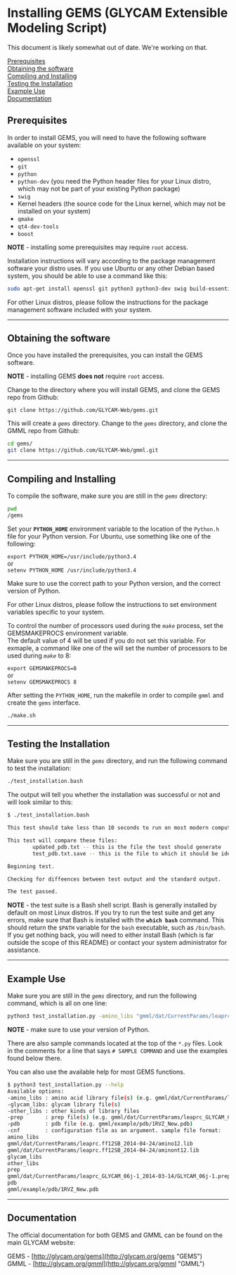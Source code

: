 # Installing GEMS (GLYCAM Extensible Modeling Script)

This document is likely somewhat out of date.  We're working on that.

[Prerequisites](#prerequisites)  
[Obtaining the software](#obtaining-the-software)  
[Compiling and Installing](#compiling-and-installing)  
[Testing the Installation](#testing-the-installation)  
[Example Use](#example-use)  
[Documentation](#documentation)  

## Prerequisites

In order to install GEMS, you will need to have the following software available on your system: 

* `openssl` 
* `git` 
* `python`   
* `python-dev` (you need the Python header files for your Linux distro, which may not be part of your existing Python package)
* `swig` 
* Kernel headers (the source code for the Linux kernel, which may not be installed on your system)
* `qmake`
* `qt4-dev-tools`
* `boost`

**NOTE** - installing some prerequisites may require `root` access.

Installation instructions will vary according to the package management software your distro uses.  If you use Ubuntu or any other Debian based system, you should be able to use a command like this:

```bash
sudo apt-get install openssl git python3 python3-dev swig build-essential qt4-qmake qt4-dev-tools libboost-all-dev 
```
For other Linux distros, please follow the instructions for the package management software included with your system. 

---

## Obtaining the software

Once you have installed the prerequisites, you can install the GEMS software. 

**NOTE** - installing GEMS **does not** require `root` access. 

Change to the directory where you will install GEMS, and clone the GEMS repo from Github: 

`git clone https://github.com/GLYCAM-Web/gems.git`

This will create a *`gems`* directory. Change to the *`gems`* directory, and clone the GMML repo from Github: 

```bash
cd gems/
git clone https://github.com/GLYCAM-Web/gmml.git
```

---

## Compiling and Installing

To compile the software, make sure you are still in the *`gems`* directory: 

```bash
pwd
/gems
```

Set your **`PYTHON_HOME`** environment variable to the location of the `Python.h` file for your Python version. For Ubuntu, use something like one of the following: 

`export PYTHON_HOME=/usr/include/python3.4`   
or   
`setenv PYTHON_HOME /usr/include/python3.4`  

Make sure to use the correct path to your Python version, and the correct version of Python. 

For other Linux distros, please follow the instructions to set environment variables specific to your system. 

To control the number of processors used during the *`make`* process, set the GEMSMAKEPROCS environment variable.  
The default value of 4 will be used if you do not set this variable. For exmaple, a command like one of the 
will set the number of processors to be used during *`make`* to 8:

`export GEMSMAKEPROCS=8`   
or   
`setenv GEMSMAKEPROCS 8`  

After setting the `PYTHON_HOME`, run the makefile in order to compile `gmml` and create the `gems` interface. 

```bash
./make.sh
```
---

## Testing the Installation

Make sure you are still in the *`gems`* directory, and run the following command to test the installation: 

```bash
./test_installation.bash
```
The output will tell you whether the installation was successful or not and will look similar to this:

```bash
$ ./test_installation.bash

This test should take less than 10 seconds to run on most modern computers.

This test will compare these files:
        updated_pdb.txt -- this is the file the test should generate
        test_pdb.txt.save -- this is the file to which it should be identical

Beginning test.

Checking for diffeences between test output and the standard output.

The test passed.
```        

**NOTE** - the test suite is a Bash shell script. Bash is generally installed by default on most Linux distros. If you try to run the test suite and get any errors, make sure that Bash is installed with the **`which bash`** command. This should return the `$PATH` variable for the `bash` executable, such as `/bin/bash`. If you get nothing back, you will need to either install Bash (which is far outside the scope of this README) or contact your system administrator for assistance. 

---

## Example Use

Make sure you are still in the *`gems`* directory, and run the following command, which is all on one line:   

```bash
python3 test_installation.py -amino_libs "gmml/dat/CurrentParams/leaprc.ff12SB_2014-04-24/amino12.lib","gmml/dat/CurrentParams/leaprc.ff12SB_2014-04-24/aminont12.lib","gmml/dat/CurrentParams/leaprc.ff12SB_2014-04-24/aminoct12.lib" -prep "gmml/dat/CurrentParams/leaprc_GLYCAM_06j-1_2014-03-14/GLYCAM_06j-1.prep" -pdb "gmml/example/pdb/Small_to_test.pdb" > testing.log 2&> testing.error
```
**NOTE** - make sure to use your version of Python. 

There are also sample commands located at the top of the `*.py` files. Look in the comments for a line that says `# SAMPLE COMMAND` and use the examples found below there. 

You can also use the available help for most GEMS functions. 

```bash
$ python3 test_installation.py --help
Available options:
-amino_libs : amino acid library file(s) (e.g. gmml/dat/CurrentParams/leaprc.ff12SB_2014-04-24/amino12.lib)
-glycam_libs: glycam library file(s)
-other_libs : other kinds of library files
-prep       : prep file(s) (e.g. gmml/dat/CurrentParams/leaprc_GLYCAM_06j-1_2014-03-14/GLYCAM_06j-1.prep)
-pdb        : pdb file (e.g. gmml/example/pdb/1RVZ_New.pdb)
-cnf        : configuration file as an argument. sample file format:
amino_libs
gmml/dat/CurrentParams/leaprc.ff12SB_2014-04-24/amino12.lib
gmml/dat/CurrentParams/leaprc.ff12SB_2014-04-24/aminont12.lib
glycam_libs
other_libs
prep
gmml/dat/CurrentParams/leaprc_GLYCAM_06j-1_2014-03-14/GLYCAM_06j-1.prep
pdb
gmml/example/pdb/1RVZ_New.pdb
```

---

## Documentation

The official documentation for both GEMS and GMML can be found on the main GLYCAM website: 

GEMS - [http://glycam.org/gems](http://glycam.org/gems "GEMS")  
GMML - [http://glycam.org/gmml](http://glycam.org/gmml "GMML")

